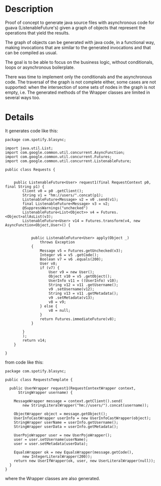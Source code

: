 Description
===========

Proof of concept to generate java source files with asynchronous code for guava
(ListenableFuture's) given a graph of objects that represent the operations
that yield the results.

The graph of objects can be generated with java code, in a functional way,
making invocations that are similar to the generated invocations and that can
be compiled as usual.

The goal is to be able to focus on the business logic, without conditionals,
loops or asynchronous boilerplate.

There was time to implement only the conditionals and the asynchronous code.
The traversal of the graph is not complete either, some cases are not
supported: when the intersection of some sets of nodes in the graph is not
empty, i.e. The generated methods of the Wrapper classes are limited in several
ways too.


Details
=======

It generates code like this:


    package com.spotify.blasync;

    import java.util.List;
    import com.google.common.util.concurrent.AsyncFunction;
    import com.google.common.util.concurrent.Futures;
    import com.google.common.util.concurrent.ListenableFuture;

    public class Requests {


        public ListenableFuture<User> request1(final RequestContext p0, final String p1) {
            Client v0 = p0 .getClient();
            String v1 = "hm://users/".concat(p1);
            ListenableFuture<Message> v2 = v0 .send(v1);
            final ListenableFuture<Message> v3 = v2;
            @SuppressWarnings("unchecked")
            ListenableFuture<List<Object>> v4 = Futures.<Object>allAsList(v3);
            ListenableFuture<User> v14 = Futures.transform(v4, new AsyncFunction<Object,User>() {


                public ListenableFuture<User> apply(Object _)
                    throws Exception
                {
                    Message v5 = Futures.getUnchecked(v3);
                    Integer v6 = v5 .getCode();
                    Boolean v7 = v6 .equals(200);
                    User v8;
                    if (v7) {
                        User v9 = new User();
                        Object v10 = v5 .getObject();
                        UserInfo v11 = ((UserInfo) v10);
                        String v12 = v11 .getUsername();
                        v9 .setUsername(v12);
                        String v13 = v11 .getMetadata();
                        v9 .setMetadata(v13);
                        v8 = v9;
                    } else {
                        v8 = null;
                    }
                    return Futures.immediateFuture(v8);
                }

            }
            );
            return v14;
        }

    }


from code like this:


    package com.spotify.blasync;

    public class RequestsTemplate {

      public UserWrapper request1(RequestContextWrapper context,
          StringWrapper username) {

        MessageWrapper message = context.getClient().send(
            new StringLiteralWrapper("hm://users/").concat(username));

        ObjectWrapper object = message.getObject();
        UserInfoCastWrapper userInfo = new UserInfoCastWrapper(object);
        StringWrapper userName = userInfo.getUsername();
        StringWrapper userData = userInfo.getMetadata();

        UserPojoWrapper user = new UserPojoWrapper();
        user = user.setUsername(userName);
        user = user.setMetadata(userData);

        EqualsWrapper ok = new EqualsWrapper(message.getCode(),
            new IntegerLiteralWrapper(200));
        return new UserIfWrapper(ok, user, new UserLiteralWrapper(null));
      }
    }


where the Wrapper classes are also generated.
